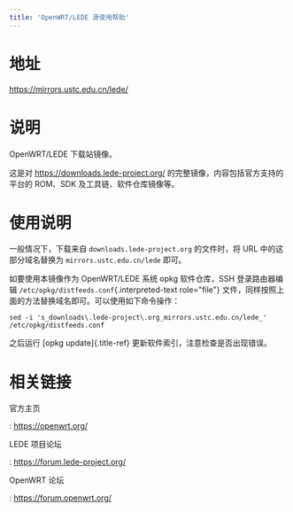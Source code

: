 ```yaml
---
title: 'OpenWRT/LEDE 源使用帮助'
---
```


地址
====

<https://mirrors.ustc.edu.cn/lede/>

说明
====

OpenWRT/LEDE 下载站镜像。

这是对 <https://downloads.lede-project.org/>
的完整镜像，内容包括官方支持的平台的 ROM、SDK 及工具链、软件仓库镜像等。

使用说明
========

一般情况下，下载来自 `downloads.lede-project.org` 的文件时，将 URL
中的这部分域名替换为 `mirrors.ustc.edu.cn/lede` 即可。

如要使用本镜像作为 OpenWRT/LEDE 系统 opkg 软件仓库，SSH 登录路由器编辑
`/etc/opkg/distfeeds.conf`{.interpreted-text role="file"}
文件，同样按照上面的方法替换域名即可。可以使用如下命令操作：

    sed -i 's_downloads\.lede-project\.org_mirrors.ustc.edu.cn/lede_' /etc/opkg/distfeeds.conf

之后运行 [opkg update]{.title-ref} 更新软件索引，注意检查是否出现错误。

相关链接
========

官方主页

:   <https://openwrt.org/>

LEDE 项目论坛

:   <https://forum.lede-project.org/>

OpenWRT 论坛

:   <https://forum.openwrt.org/>
